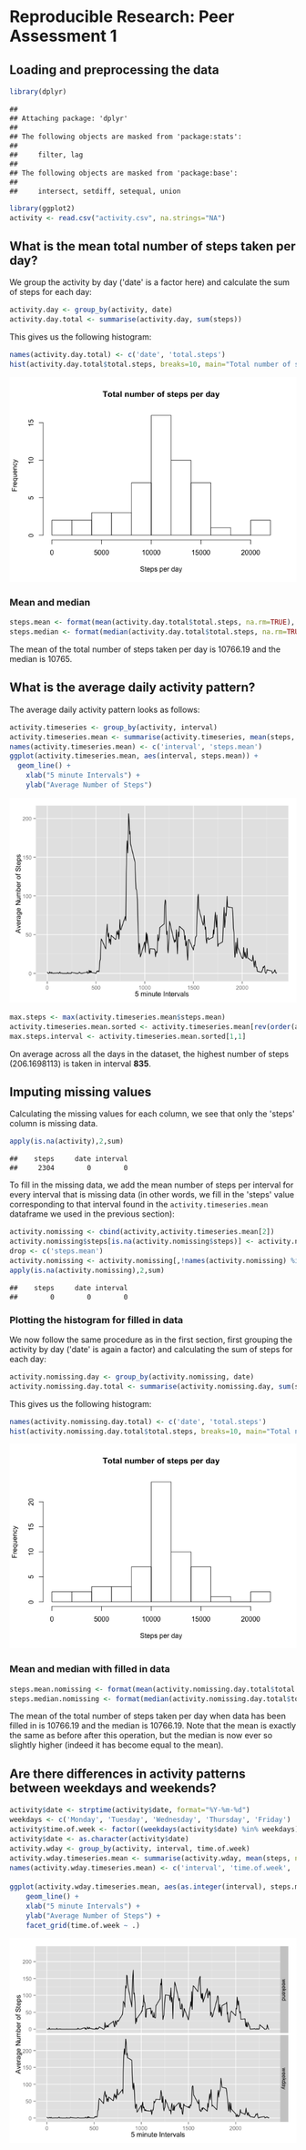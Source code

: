 # Reproducible Research: Peer Assessment 1

## Loading and preprocessing the data


```r
library(dplyr)
```

```
## 
## Attaching package: 'dplyr'
## 
## The following objects are masked from 'package:stats':
## 
##     filter, lag
## 
## The following objects are masked from 'package:base':
## 
##     intersect, setdiff, setequal, union
```

```r
library(ggplot2)
activity <- read.csv("activity.csv", na.strings="NA")
```

## What is the mean total number of steps taken per day?

We group the activity by day ('date' is a factor here) and calculate the sum of steps for each day:


```r
activity.day <- group_by(activity, date)
activity.day.total <- summarise(activity.day, sum(steps))
```

This gives us the following histogram:


```r
names(activity.day.total) <- c('date', 'total.steps')
hist(activity.day.total$total.steps, breaks=10, main="Total number of steps per day", xlab="Steps per day")
```

![](PA1_template_files/figure-html/unnamed-chunk-3-1.png) 

### Mean and median


```r
steps.mean <- format(mean(activity.day.total$total.steps, na.rm=TRUE), scientific=F)
steps.median <- format(median(activity.day.total$total.steps, na.rm=TRUE), scientific=F)
```

The mean of the total number of steps taken per day is 10766.19 and the median is 10765.

## What is the average daily activity pattern?

The average daily activity pattern looks as follows:


```r
activity.timeseries <- group_by(activity, interval)
activity.timeseries.mean <- summarise(activity.timeseries, mean(steps, na.rm=TRUE))
names(activity.timeseries.mean) <- c('interval', 'steps.mean')
ggplot(activity.timeseries.mean, aes(interval, steps.mean)) + 
  geom_line() +
    xlab("5 minute Intervals") +
    ylab("Average Number of Steps")
```

![](PA1_template_files/figure-html/unnamed-chunk-5-1.png) 


```r
max.steps <- max(activity.timeseries.mean$steps.mean)
activity.timeseries.mean.sorted <- activity.timeseries.mean[rev(order(activity.timeseries.mean$steps.mean)),]
max.steps.interval <- activity.timeseries.mean.sorted[1,1]
```

On average across all the days in the dataset, the highest number of steps (206.1698113) is taken in interval __835__.

## Imputing missing values

Calculating the missing values for each column, we see that only the 'steps' column is missing data.


```r
apply(is.na(activity),2,sum)
```

```
##    steps     date interval 
##     2304        0        0
```

To fill in the missing data, we add the mean number of steps per interval for every interval that is missing data (in other words, we fill in the 'steps' value corresponding to that interval found in the `activity.timeseries.mean` dataframe we used in the previous section):


```r
activity.nomissing <- cbind(activity,activity.timeseries.mean[2])
activity.nomissing$steps[is.na(activity.nomissing$steps)] <- activity.nomissing$steps.mean[is.na(activity.nomissing$steps)]
drop <- c('steps.mean')
activity.nomissing <- activity.nomissing[,!names(activity.nomissing) %in% drop]
apply(is.na(activity.nomissing),2,sum)
```

```
##    steps     date interval 
##        0        0        0
```

### Plotting the histogram for filled in data

We now follow the same procedure as in the first section, first grouping the activity by day ('date' is again a factor) and calculating the sum of steps for each day:


```r
activity.nomissing.day <- group_by(activity.nomissing, date)
activity.nomissing.day.total <- summarise(activity.nomissing.day, sum(steps))
```

This gives us the following histogram:


```r
names(activity.nomissing.day.total) <- c('date', 'total.steps')
hist(activity.nomissing.day.total$total.steps, breaks=10, main="Total number of steps per day", xlab="Steps per day")
```

![](PA1_template_files/figure-html/unnamed-chunk-10-1.png) 

### Mean and median with filled in data


```r
steps.mean.nomissing <- format(mean(activity.nomissing.day.total$total.steps), scientific=F)
steps.median.nomissing <- format(median(activity.nomissing.day.total$total.steps), scientific=F)
```

The mean of the total number of steps taken per day when data has been filled in is 10766.19 and the median is 10766.19. Note that the mean is exactly the same as before after this operation, but the median is now ever so slightly higher (indeed it has become equal to the mean).

## Are there differences in activity patterns between weekdays and weekends?


```r
activity$date <- strptime(activity$date, format="%Y-%m-%d")
weekdays <- c('Monday', 'Tuesday', 'Wednesday', 'Thursday', 'Friday')
activity$time.of.week <- factor((weekdays(activity$date) %in% weekdays), levels=c(FALSE, TRUE), labels=c('weekend', 'weekday'))
activity$date <- as.character(activity$date)
activity.wday <- group_by(activity, interval, time.of.week)
activity.wday.timeseries.mean <- summarise(activity.wday, mean(steps, na.rm=TRUE))
names(activity.wday.timeseries.mean) <- c('interval', 'time.of.week', 'steps.mean')

ggplot(activity.wday.timeseries.mean, aes(as.integer(interval), steps.mean)) +
    geom_line() +
    xlab("5 minute Intervals") +
    ylab("Average Number of Steps") +    
    facet_grid(time.of.week ~ .)
```

![](PA1_template_files/figure-html/unnamed-chunk-12-1.png) 
